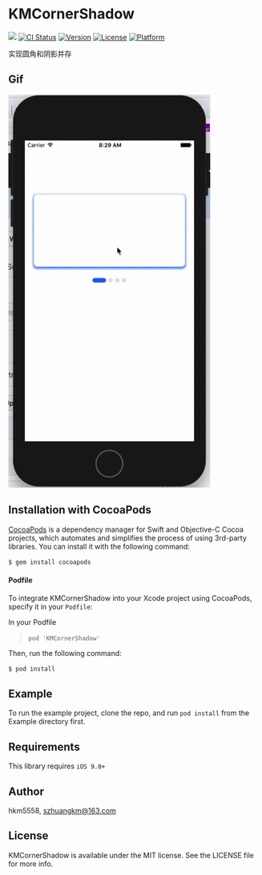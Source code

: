 # KMCornerShadow
<img src="https://img.shields.io/badge/Swift-4.2-orange.svg" /> [![CI Status](https://img.shields.io/travis/km/KMCornerShadow.svg?style=flat)](https://travis-ci.org/km/KMCornerShadow) [![Version](https://img.shields.io/cocoapods/v/KMCornerShadow.svg?style=flat)](https://cocoapods.org/pods/KMCornerShadow) [![License](https://img.shields.io/cocoapods/l/KMCornerShadow.svg?style=flat)](https://cocoapods.org/pods/KMCornerShadow) [![Platform](https://img.shields.io/cocoapods/p/KMCornerShadow.svg?style=flat)](https://cocoapods.org/pods/KMCornerShadow)

实现圆角和阴影并存

## Gif

<img src="https://github.com/hkm5558/KMCornerShadow/blob/master/Gif/gif.gif" width="403">

## Installation with CocoaPods

[CocoaPods](http://cocoapods.org) is a dependency manager for Swift and Objective-C Cocoa projects, which automates and simplifies the process of using 3rd-party libraries. You can install it with the following command:

```bash
$ gem install cocoapods
```
#### Podfile

To integrate KMCornerShadow into your Xcode project using CocoaPods, specify it in your `Podfile`:

In your Podfile
>`pod 'KMCornerShadow'`

Then, run the following command:

```bash
$ pod install
```

## Example

To run the example project, clone the repo, and run `pod install` from the Example directory first.

## Requirements

This library requires `iOS 9.0+`

## Author

hkm5558, szhuangkm@163.com

## License

KMCornerShadow is available under the MIT license. See the LICENSE file for more info.
